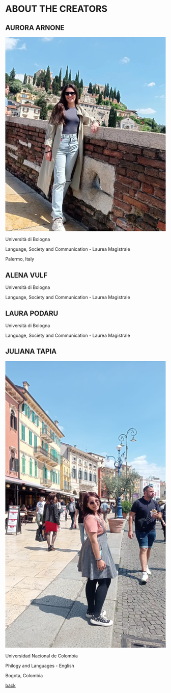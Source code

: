 # ABOUT THE CREATORS

## AURORA ARNONE

![AURORA](AuroraArnone.jpg)

Università di Bologna

Language, Society and Communication - Laurea Magistrale

Palermo, Italy

## ALENA VULF

Università di Bologna

Language, Society and Communication - Laurea Magistrale

## LAURA PODARU

Università di Bologna

Language, Society and Communication - Laurea Magistrale

## JULIANA TAPIA

![JULIANA](JulianaTapia.jpg)

Universidad Nacional de Colombia

Philogy and Languages - English

Bogota, Colombia


[back](./)
